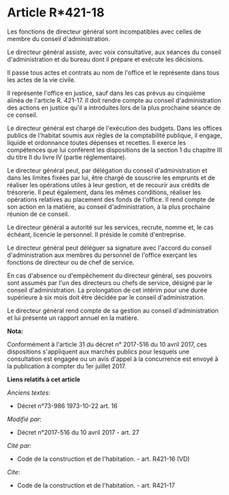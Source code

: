 # Article R*421-18

Les fonctions de directeur général sont incompatibles avec celles de membre du conseil d'administration.

Le directeur général assiste, avec voix consultative, aux séances du conseil d'administration et du bureau dont il prépare et
exécute les décisions.

Il passe tous actes et contrats au nom de l'office et le représente dans tous les actes de la vie civile.

Il représente l'office en justice, sauf dans les cas prévus au cinquième alinéa de l'article R. 421-17. Il doit rendre compte
au conseil d'administration des actions en justice qu'il a introduites lors de la plus prochaine séance de ce conseil.

Le directeur général est chargé de l'exécution des budgets. Dans les offices publics de l'habitat soumis aux règles de la
comptabilité publique, il engage, liquide et ordonnance toutes dépenses et recettes. Il exerce les compétences que lui
confèrent les dispositions de la section 1 du chapitre III du titre II du livre IV (partie réglementaire).

Le directeur général peut, par délégation du conseil d'administration et dans les limites fixées par lui, être chargé de
souscrire les emprunts et de réaliser les opérations utiles à leur gestion, et de recourir aux crédits de trésorerie. Il peut
également, dans les mêmes conditions, réaliser les opérations relatives au placement des fonds de l'office. Il rend compte de
son action en la matière, au conseil d'administration, à la plus prochaine réunion de ce conseil.

Le directeur général a autorité sur les services, recrute, nomme et, le cas échéant, licencie le personnel. Il préside le
comité d'entreprise.

Le directeur général peut déléguer sa signature avec l'accord du conseil d'administration aux membres du personnel de
l'office exerçant les fonctions de directeur ou de chef de service.

En cas d'absence ou d'empêchement du directeur général, ses pouvoirs sont assumés par l'un des directeurs ou chefs de
service, désigné par le conseil d'administration. La prolongation de cet intérim pour une durée supérieure à six mois doit
être décidée par le conseil d'administration.

Le directeur général rend compte de sa gestion au conseil d'administration et lui présente un rapport annuel en la matière.

**Nota:**

Conformément à l'article 31 du décret n° 2017-516 du 10 avril 2017, ces dispositions s'appliquent aux marchés publics pour
lesquels une consultation est engagée ou un avis d'appel à la concurrence est envoyé à la publication à compter du 1er
juillet 2017.

**Liens relatifs à cet article**

_Anciens textes_:

  - Décret n°73-986 1973-10-22 art. 16

_Modifié par_:

  - Décret n°2017-516 du 10 avril 2017 - art. 27

_Cité par_:

  - Code de la construction et de l'habitation. - art. R421-16 (VD)

_Cite_:

  - Code de la construction et de l'habitation. - art. R421-17
